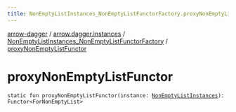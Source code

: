 ```yaml
---
title: NonEmptyListInstances_NonEmptyListFunctorFactory.proxyNonEmptyListFunctor - arrow-dagger
---
```


[arrow-dagger](../../index.html) / [arrow.dagger.instances](../index.html) / [NonEmptyListInstances_NonEmptyListFunctorFactory](index.html) / [proxyNonEmptyListFunctor](./proxy-non-empty-list-functor.html)

# proxyNonEmptyListFunctor

`static fun proxyNonEmptyListFunctor(instance: `[`NonEmptyListInstances`](../-non-empty-list-instances/index.html)`): Functor<ForNonEmptyList>`